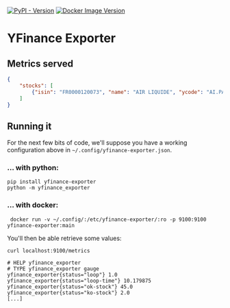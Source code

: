 [![PyPI - Version](https://img.shields.io/pypi/v/yfinance-exporter)](https://pypi.org/project/yfinance-exporter/) [![Docker Image Version](https://img.shields.io/docker/v/jaesivsm/yfinance-exporter)](https://hub.docker.com/r/jaesivsm/yfinance-exporter/tags)

# YFinance Exporter


## Metrics served


```json
{
    "stocks": [
        {"isin": "FR0000120073", "name": "AIR LIQUIDE", "ycode": "AI.PA"}
    ]
}
```

## Running it

For the next few bits of code, we'll suppose you have a working configuration above in `~/.config/yfinance-exporter.json`.

### ... with python:

```shell
pip install yfinance-exporter
python -m yfinance_exporter
```

### ... with docker:

```shell
 docker run -v ~/.config/:/etc/yfinance-exporter/:ro -p 9100:9100 yfinance-exporter:main
```

You'll then be able retrieve some values:

```shell
curl localhost:9100/metrics

# HELP yfinance_exporter
# TYPE yfinance_exporter gauge
yfinance_exporter{status="loop"} 1.0
yfinance_exporter{status="loop-time"} 10.179875
yfinance_exporter{status="ok-stock"} 45.0
yfinance_exporter{status="ko-stock"} 2.0
[...]
```
